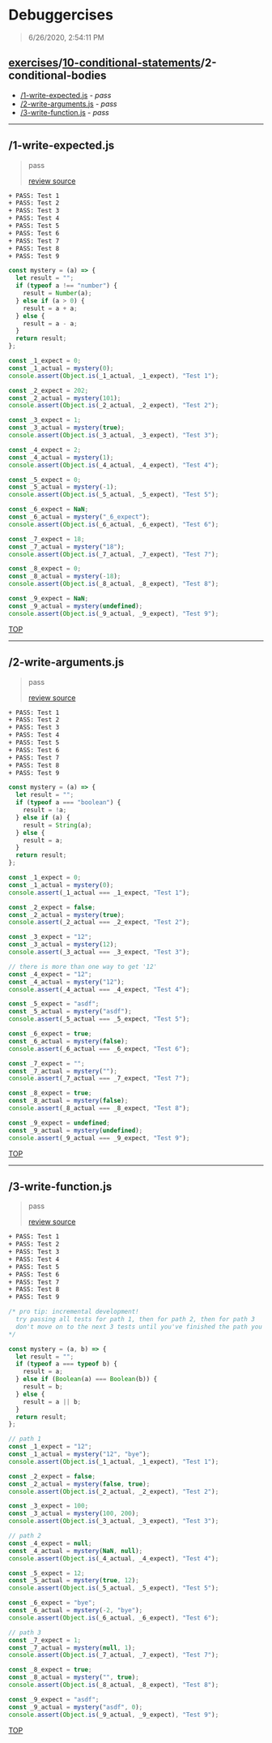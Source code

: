 # Debuggercises 

> 6/26/2020, 2:54:11 PM 

## [exercises](../../README.md)/[10-conditional-statements](../README.md)/2-conditional-bodies 

- [/1-write-expected.js](#1-write-expectedjs) - _pass_ 
- [/2-write-arguments.js](#2-write-argumentsjs) - _pass_ 
- [/3-write-function.js](#3-write-functionjs) - _pass_ 
---

## /1-write-expected.js 

> pass 
>
> [review source](../../../exercises/10-conditional-statements/2-conditional-bodies/1-write-expected.js)

```txt
+ PASS: Test 1
+ PASS: Test 2
+ PASS: Test 3
+ PASS: Test 4
+ PASS: Test 5
+ PASS: Test 6
+ PASS: Test 7
+ PASS: Test 8
+ PASS: Test 9
```

```js
const mystery = (a) => {
  let result = "";
  if (typeof a !== "number") {
    result = Number(a);
  } else if (a > 0) {
    result = a + a;
  } else {
    result = a - a;
  }
  return result;
};

const _1_expect = 0;
const _1_actual = mystery(0);
console.assert(Object.is(_1_actual, _1_expect), "Test 1");

const _2_expect = 202;
const _2_actual = mystery(101);
console.assert(Object.is(_2_actual, _2_expect), "Test 2");

const _3_expect = 1;
const _3_actual = mystery(true);
console.assert(Object.is(_3_actual, _3_expect), "Test 3");

const _4_expect = 2;
const _4_actual = mystery(1);
console.assert(Object.is(_4_actual, _4_expect), "Test 4");

const _5_expect = 0;
const _5_actual = mystery(-1);
console.assert(Object.is(_5_actual, _5_expect), "Test 5");

const _6_expect = NaN;
const _6_actual = mystery("_6_expect");
console.assert(Object.is(_6_actual, _6_expect), "Test 6");

const _7_expect = 18;
const _7_actual = mystery("18");
console.assert(Object.is(_7_actual, _7_expect), "Test 7");

const _8_expect = 0;
const _8_actual = mystery(-18);
console.assert(Object.is(_8_actual, _8_expect), "Test 8");

const _9_expect = NaN;
const _9_actual = mystery(undefined);
console.assert(Object.is(_9_actual, _9_expect), "Test 9");

```

[TOP](#debuggercises)

---

## /2-write-arguments.js 

> pass 
>
> [review source](../../../exercises/10-conditional-statements/2-conditional-bodies/2-write-arguments.js)

```txt
+ PASS: Test 1
+ PASS: Test 2
+ PASS: Test 3
+ PASS: Test 4
+ PASS: Test 5
+ PASS: Test 6
+ PASS: Test 7
+ PASS: Test 8
+ PASS: Test 9
```

```js
const mystery = (a) => {
  let result = "";
  if (typeof a === "boolean") {
    result = !a;
  } else if (a) {
    result = String(a);
  } else {
    result = a;
  }
  return result;
};

const _1_expect = 0;
const _1_actual = mystery(0);
console.assert(_1_actual === _1_expect, "Test 1");

const _2_expect = false;
const _2_actual = mystery(true);
console.assert(_2_actual === _2_expect, "Test 2");

const _3_expect = "12";
const _3_actual = mystery(12);
console.assert(_3_actual === _3_expect, "Test 3");

// there is more than one way to get '12'
const _4_expect = "12";
const _4_actual = mystery("12");
console.assert(_4_actual === _4_expect, "Test 4");

const _5_expect = "asdf";
const _5_actual = mystery("asdf");
console.assert(_5_actual === _5_expect, "Test 5");

const _6_expect = true;
const _6_actual = mystery(false);
console.assert(_6_actual === _6_expect, "Test 6");

const _7_expect = "";
const _7_actual = mystery("");
console.assert(_7_actual === _7_expect, "Test 7");

const _8_expect = true;
const _8_actual = mystery(false);
console.assert(_8_actual === _8_expect, "Test 8");

const _9_expect = undefined;
const _9_actual = mystery(undefined);
console.assert(_9_actual === _9_expect, "Test 9");

```

[TOP](#debuggercises)

---

## /3-write-function.js 

> pass 
>
> [review source](../../../exercises/10-conditional-statements/2-conditional-bodies/3-write-function.js)

```txt
+ PASS: Test 1
+ PASS: Test 2
+ PASS: Test 3
+ PASS: Test 4
+ PASS: Test 5
+ PASS: Test 6
+ PASS: Test 7
+ PASS: Test 8
+ PASS: Test 9
```

```js
/* pro tip: incremental development!
  try passing all tests for path 1, then for path 2, then for path 3
  don't move on to the next 3 tests until you've finished the path you're working on
*/

const mystery = (a, b) => {
  let result = "";
  if (typeof a === typeof b) {
    result = a;
  } else if (Boolean(a) === Boolean(b)) {
    result = b;
  } else {
    result = a || b;
  }
  return result;
};

// path 1
const _1_expect = "12";
const _1_actual = mystery("12", "bye");
console.assert(Object.is(_1_actual, _1_expect), "Test 1");

const _2_expect = false;
const _2_actual = mystery(false, true);
console.assert(Object.is(_2_actual, _2_expect), "Test 2");

const _3_expect = 100;
const _3_actual = mystery(100, 200);
console.assert(Object.is(_3_actual, _3_expect), "Test 3");

// path 2
const _4_expect = null;
const _4_actual = mystery(NaN, null);
console.assert(Object.is(_4_actual, _4_expect), "Test 4");

const _5_expect = 12;
const _5_actual = mystery(true, 12);
console.assert(Object.is(_5_actual, _5_expect), "Test 5");

const _6_expect = "bye";
const _6_actual = mystery(-2, "bye");
console.assert(Object.is(_6_actual, _6_expect), "Test 6");

// path 3
const _7_expect = 1;
const _7_actual = mystery(null, 1);
console.assert(Object.is(_7_actual, _7_expect), "Test 7");

const _8_expect = true;
const _8_actual = mystery("", true);
console.assert(Object.is(_8_actual, _8_expect), "Test 8");

const _9_expect = "asdf";
const _9_actual = mystery("asdf", 0);
console.assert(Object.is(_9_actual, _9_expect), "Test 9");

```

[TOP](#debuggercises)

